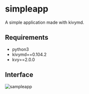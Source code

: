 # simpleapp
A simple application made with kivymd.

## Requirements
- python3
- kivymd==0.104.2
- kvy==2.0.0

## Interface

![sampleapp](https://user-images.githubusercontent.com/28601809/129447512-9f95332e-5854-426b-86dc-f3bc6fe18740.gif)

